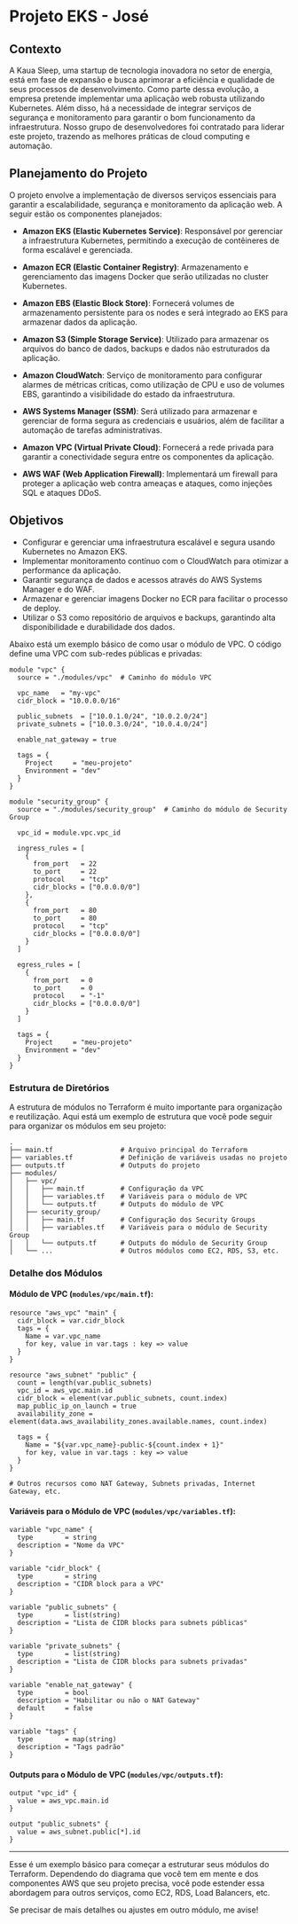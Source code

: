 # Projeto EKS - José

## Contexto

A Kaua Sleep, uma startup de tecnologia inovadora no setor de energia, está em fase de expansão e busca aprimorar a eficiência e qualidade de seus processos de desenvolvimento. Como parte dessa evolução, a empresa pretende implementar uma aplicação web robusta utilizando Kubernetes. Além disso, há a necessidade de integrar serviços de segurança e monitoramento para garantir o bom funcionamento da infraestrutura. Nosso grupo de desenvolvedores foi contratado para liderar este projeto, trazendo as melhores práticas de cloud computing e automação.

## Planejamento do Projeto

O projeto envolve a implementação de diversos serviços essenciais para garantir a escalabilidade, segurança e monitoramento da aplicação web. A seguir estão os componentes planejados:

- **Amazon EKS (Elastic Kubernetes Service)**: Responsável por gerenciar a infraestrutura Kubernetes, permitindo a execução de contêineres de forma escalável e gerenciada.
  
- **Amazon ECR (Elastic Container Registry)**: Armazenamento e gerenciamento das imagens Docker que serão utilizadas no cluster Kubernetes.
  
- **Amazon EBS (Elastic Block Store)**: Fornecerá volumes de armazenamento persistente para os nodes e será integrado ao EKS para armazenar dados da aplicação.

- **Amazon S3 (Simple Storage Service)**: Utilizado para armazenar os arquivos do banco de dados, backups e dados não estruturados da aplicação.

- **Amazon CloudWatch**: Serviço de monitoramento para configurar alarmes de métricas críticas, como utilização de CPU e uso de volumes EBS, garantindo a visibilidade do estado da infraestrutura.

- **AWS Systems Manager (SSM)**: Será utilizado para armazenar e gerenciar de forma segura as credenciais e usuários, além de facilitar a automação de tarefas administrativas.

- **Amazon VPC (Virtual Private Cloud)**: Fornecerá a rede privada para garantir a conectividade segura entre os componentes da aplicação.

- **AWS WAF (Web Application Firewall)**: Implementará um firewall para proteger a aplicação web contra ameaças e ataques, como injeções SQL e ataques DDoS.

## Objetivos

- Configurar e gerenciar uma infraestrutura escalável e segura usando Kubernetes no Amazon EKS.
- Implementar monitoramento contínuo com o CloudWatch para otimizar a performance da aplicação.
- Garantir segurança de dados e acessos através do AWS Systems Manager e do WAF.
- Armazenar e gerenciar imagens Docker no ECR para facilitar o processo de deploy.
- Utilizar o S3 como repositório de arquivos e backups, garantindo alta disponibilidade e durabilidade dos dados.









Abaixo está um exemplo básico de como usar o módulo de VPC. O código define uma VPC com sub-redes públicas e privadas:

```hcl
module "vpc" {
  source = "./modules/vpc"  # Caminho do módulo VPC

  vpc_name   = "my-vpc"
  cidr_block = "10.0.0.0/16"

  public_subnets  = ["10.0.1.0/24", "10.0.2.0/24"]
  private_subnets = ["10.0.3.0/24", "10.0.4.0/24"]

  enable_nat_gateway = true

  tags = {
    Project     = "meu-projeto"
    Environment = "dev"
  }
}

module "security_group" {
  source = "./modules/security_group"  # Caminho do módulo de Security Group

  vpc_id = module.vpc.vpc_id

  ingress_rules = [
    {
      from_port   = 22
      to_port     = 22
      protocol    = "tcp"
      cidr_blocks = ["0.0.0.0/0"]
    },
    {
      from_port   = 80
      to_port     = 80
      protocol    = "tcp"
      cidr_blocks = ["0.0.0.0/0"]
    }
  ]

  egress_rules = [
    {
      from_port   = 0
      to_port     = 0
      protocol    = "-1"
      cidr_blocks = ["0.0.0.0/0"]
    }
  ]

  tags = {
    Project     = "meu-projeto"
    Environment = "dev"
  }
}
```

### Estrutura de Diretórios
A estrutura de módulos no Terraform é muito importante para organização e reutilização. Aqui está um exemplo de estrutura que você pode seguir para organizar os módulos em seu projeto:

```
.
├── main.tf                 # Arquivo principal do Terraform
├── variables.tf            # Definição de variáveis usadas no projeto
├── outputs.tf              # Outputs do projeto
├── modules/
│   ├── vpc/
│   │   ├── main.tf         # Configuração da VPC
│   │   ├── variables.tf    # Variáveis para o módulo de VPC
│   │   └── outputs.tf      # Outputs do módulo de VPC
│   ├── security_group/
│   │   ├── main.tf         # Configuração dos Security Groups
│   │   ├── variables.tf    # Variáveis para o módulo de Security Group
│   │   └── outputs.tf      # Outputs do módulo de Security Group
│   └── ...                 # Outros módulos como EC2, RDS, S3, etc.
```

### Detalhe dos Módulos

#### Módulo de VPC (`modules/vpc/main.tf`):

```hcl
resource "aws_vpc" "main" {
  cidr_block = var.cidr_block
  tags = {
    Name = var.vpc_name
    for key, value in var.tags : key => value
  }
}

resource "aws_subnet" "public" {
  count = length(var.public_subnets)
  vpc_id = aws_vpc.main.id
  cidr_block = element(var.public_subnets, count.index)
  map_public_ip_on_launch = true
  availability_zone = element(data.aws_availability_zones.available.names, count.index)

  tags = {
    Name = "${var.vpc_name}-public-${count.index + 1}"
    for key, value in var.tags : key => value
  }
}

# Outros recursos como NAT Gateway, Subnets privadas, Internet Gateway, etc.
```

#### Variáveis para o Módulo de VPC (`modules/vpc/variables.tf`):

```hcl
variable "vpc_name" {
  type        = string
  description = "Nome da VPC"
}

variable "cidr_block" {
  type        = string
  description = "CIDR block para a VPC"
}

variable "public_subnets" {
  type        = list(string)
  description = "Lista de CIDR blocks para subnets públicas"
}

variable "private_subnets" {
  type        = list(string)
  description = "Lista de CIDR blocks para subnets privadas"
}

variable "enable_nat_gateway" {
  type        = bool
  description = "Habilitar ou não o NAT Gateway"
  default     = false
}

variable "tags" {
  type        = map(string)
  description = "Tags padrão"
}
```

#### Outputs para o Módulo de VPC (`modules/vpc/outputs.tf`):

```hcl
output "vpc_id" {
  value = aws_vpc.main.id
}

output "public_subnets" {
  value = aws_subnet.public[*].id
}
```

---

Esse é um exemplo básico para começar a estruturar seus módulos do Terraform. Dependendo do diagrama que você tem em mente e dos componentes AWS que seu projeto precisa, você pode estender essa abordagem para outros serviços, como EC2, RDS, Load Balancers, etc.

Se precisar de mais detalhes ou ajustes em outro módulo, me avise!